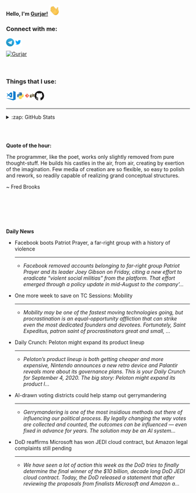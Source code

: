 #### Hello, I'm [Gurjar!](https://GurjarKing.github.io) <img src="https://raw.githubusercontent.com/ABSphreak/ABSphreak/master/gifs/Hi.gif" width="30px"></h2>


### Connect with me:

[<img align="left" alt="Gurjar | Telegram" width="22px" src="https://raw.githubusercontent.com/github/explore/80688e429a7d4ef2fca1e82350fe8e3517d3494d/topics/telegram/telegram.png" />][Telegram]
[<img align="left" alt="Gurjar | Twitter" width="22px" src="https://raw.githubusercontent.com/github/explore/80688e429a7d4ef2fca1e82350fe8e3517d3494d/topics/twitter/twitter.png" />][Twitter]
<br >
<br >
<a href="https://github.com/GurjarKing"><img src="https://komarev.com/ghpvc/?username=GurjarKing" alt="Gurjar" /></a> <br />
<br />
<br />
<!-- <br >

![](https://visitor-badge.glitch.me/badge?page_id=GurjarKing)

<br /> -->

### Things that I use:

[<img align="left" alt="Visual Studio Code" width="26px" src="https://raw.githubusercontent.com/github/explore/80688e429a7d4ef2fca1e82350fe8e3517d3494d/topics/visual-studio-code/visual-studio-code.png" />][VSCode]
[<img align="left" alt="Python" width="26px" src="https://raw.githubusercontent.com/github/explore/80688e429a7d4ef2fca1e82350fe8e3517d3494d/topics/python/python.png" />][Python]
[<img align="left" alt="Git" width="26px" src="https://raw.githubusercontent.com/github/explore/80688e429a7d4ef2fca1e82350fe8e3517d3494d/topics/git/git.png" />][Git]
[<img align="left" alt="GitHub" width="26px" src="https://raw.githubusercontent.com/github/explore/78df643247d429f6cc873026c0622819ad797942/topics/github/github.png" />][Github]

<br />
<br />

---
<details>
  <summary>:zap: GitHub Stats</summary>

<img align="left" alt="Gurjar's Github Stats" src="https://github-readme-stats.vercel.app/api?username=GurjarKing&show_icons=true&hide_border=true&count_private=true&include_all_commit=true&theme=algolia" />

</details>

<!-- ### 🔔 My latest tweet
<a href="https://twitter.com/Gurjar_King43" target="_blank">
	<img src="https://github.com/GurjarKing/GurjarKing/raw/master/tweet.png" width="70%" align="center" alt="Click to view on Twitter" title="My latest tweet, as an image"/>
</a> -->
<br>

<pre>

</pre>

**Quote of the hour:**

The programmer, like the poet, works only slightly removed from pure thought-stuff. He builds his castles in the air, from air, creating by exertion of the imagination. Few media of creation are so flexible, so easy to polish and rework, so readily capable of realizing grand conceptual structures.

~ Fred Brooks
<pre>

</pre>
<br>
<pre>


</pre>
<strong>Daily News</strong>
  
  - Facebook boots Patriot Prayer, a far-right group with a history of violence
     <hr/>
     
      - *Facebook removed accounts belonging to far-right group Patriot Prayer and its leader Joey Gibson on Friday, citing a new effort to eradicate “violent social militias” from the platform. That effort emerged through a policy update in mid-August to the company’…*
     
  - One more week to save on TC Sessions: Mobility
      <hr/>
      
      - *Mobility may be one of the fastest moving technologies going, but procrastination is an equal-opportunity affliction that can strike even the most dedicated founders and devotees. Fortunately, Saint Expeditus, patron saint of procrastinators great and small, …*
      
  - Daily Crunch: Peloton might expand its product lineup
      <hr/>
      
      - *Peloton’s product lineup is both getting cheaper and more expensive, Nintendo announces a new retro device and Palantir reveals more about its governance plans. This is your Daily Crunch for September 4, 2020. The big story: Peloton might expand its product l…*
      
  - AI-drawn voting districts could help stamp out gerrymandering
      <hr/>
      
      - *Gerrymandering is one of the most insidious methods out there of influencing our political process. By legally changing the way votes are collected and counted, the outcomes can be influenced — even fixed in advance for years. The solution may be an AI system…*
       
  - DoD reaffirms Microsoft has won JEDI cloud contract, but Amazon legal complaints still pending
      <hr/>
       
       - *We have seen a lot of action this week as the DoD tries to finally determine the final winner of the $10 billion, decade long DoD JEDI cloud contract. Today, the DoD released a statement that after reviewing the proposals from finalists Microsoft and Amazon a…*
      

<br />

[VSCode]: https://code.visualstudio.com/
[Python]: https://www.python.org/
[Git]: https://git-scm.com/
[Github]: https://github.com/
[Telegram]: https://t.me/Gurjar_King/
[Twitter]: https://twitter.com/Gurjar_King43/
